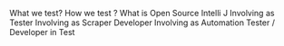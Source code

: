 What we test?
How we test ?
What is Open Source
Intelli J
Involving as Tester
 Involving as Scraper Developer
 Involving as Automation Tester / Developer in Test
